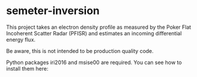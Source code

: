 # semeter-inversion

This project takes an electron density profile as measured by the Poker Flat Incoherent Scatter Radar (PFISR) and estimates an incoming differential energy flux.

Be aware, this is not intended to be production quality code.

Python packages iri2016 and msise00 are required. You can see how to install them here: 
